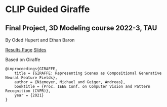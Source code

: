 # CLIP Guided Giraffe
## Final Project, 3D Modeling course 2022-3, TAU
By Oded Hupert and Ethan Baron


[Results Page](https://www.notion.so/odedhupert/CLIP-Guided-Giraffe-Results-f3d9f33c44574cbe9f498a373a45b7f1)
[Slides](https://1drv.ms/p/s!AqJh54N3yAICjpsKErSg2ydoYF3f6g?e=ArDki4)

Based on Giraffe

    @inproceedings{GIRAFFE,
        title = {GIRAFFE: Representing Scenes as Compositional Generative Neural Feature Fields},
        author = {Niemeyer, Michael and Geiger, Andreas},
        booktitle = {Proc. IEEE Conf. on Computer Vision and Pattern Recognition (CVPR)},
        year = {2021}
    }
